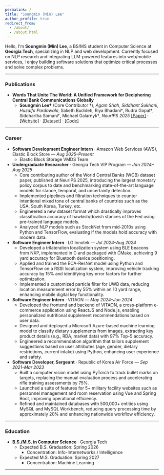 ```yaml
---
permalink: /
title: "Soungmin (Min) Lee"
author_profile: true
redirect_from:
  - /about/
  - /about.html
---
```


Hello, I'm **Soungmin (Min) Lee**, a BS/MS student in Computer Science at **Georgia Tech**, specializing in NLP and web development.
Currently focused on NLP research and integrating LLM-powered features into web/mobile services, I enjoy building software solutions that optimize critical processes and solve complex problems.

---

### Publications

- **Words That Unite The World: A Unified Framework for Deciphering Central Bank Communications Globally**
  - **Soungmin Lee†** (Core Contributor †), *Agam Shah*, *Siddhant Sukhani*, *Huzaifa Pardawala*, Saketh Budideti, Riya Bhadani†, Rudra Gopal†, Siddhartha Somani†, Michael Galarnyk†, *NeurIPS 2025* [[Paper]](https://gcb-web-bb21b.web.app/static/pdf/main.pdf) · [[Website]](https://gcb-web-bb21b.web.app/) · [[Dataset]](https://huggingface.co/collections/gtfintechlab/wcb-678965e38178c63158b45fdf) · [[Code]](https://github.com/gtfintechlab/WorldCentralBanks)

---

### Career

- **Software Development Engineer Intern** · Amazon Web Services (AWS), Elastic Block Store — *Aug 2025–Present*
  - Elastic Block Storage VMDS Team
- **Undergraduate Researcher** · Georgia Tech VIP Program — *Jan 2024–Aug 2025*
  - Core contributing author of the World Central Banks (WCB) dataset paper, published at NeurIPS 2025, introducing the largest monetary policy corpus to date and benchmarking state-of-the-art language models for stance, temporal, and uncertainty detection.
  - Implemented pipelines and filtration techniques to counter intentional mixed tone of central banks of countries such as the USA, South Korea, Turkey, etc.
  - Engineered a new dataset format which drastically improves classification accuracy of hawkish/dovish stances of the Fed using pre-trained language models.
  - Analyzed NLP models such as StockNet from mid-2010s using Python and TensorFlow, evaluating if the models hold accuracy with modern data.
- **Software Engineer Intern** · LG Innotek — *Jul 2024–Aug 2024*
  - Developed a trilateration localization system using BLE beacons from NXP, implemented in C and packaged with CMake, achieving 9 yard accuracy for Bluetooth device positioning.
  - Applied and trained the ECA-ResNet model using Python and TensorFlow on a RSSI localization system, improving vehicle tracking accuracy by 15% and identifying key error factors for further optimization.
  - Implemented a customized particle filter for UWB data, reducing location measurement error by 55% within an 10 yard range, enhancing mobile digital key functionality.
- **Software Engineer Intern** · VITAON — *May 2024–Jun 2024*
  - Developed the frontend and backend of VITAON, a cross-platform e-commerce application using ReactJS and Node.js, enabling personalized nutritional supplement recommendations based on user data.
  - Designed and deployed a Microsoft Azure-based machine learning model to classify dietary supplements from images, extracting key product details (e.g., RDA, market data) with 97% Top-5 accuracy.
  - Engineered a recommendation algorithm that tailors supplement suggestions based on user attributes (age, gender, dietary restrictions, current intake) using Python, enhancing user experience and safety.
- **Software Developer, Sergeant** · Republic of Korea Air Force — *Sep 2021–Mar 2023*
  - Built a computer vision model using PyTorch to track bullet marks on targets, replacing the manual evaluation process and accelerating rifle training assessments by 75%.
  - Launched a suite of features for 5+ military facility websites such as personnel management and room reservation using Vue and Spring Boot, improving operational efficiency.
  - Refined and maintained databases with 500,000+ entities using MySQL and MySQL Workbench, reducing query processing time by approximately 20% and enhancing nationwide workflow efficiency.

---

### Education

- **B.S./M.S. in Computer Science** · Georgia Tech
  - Expected B.S. Graduation: Spring 2026
    - Concentration: Info-Internetworks / Intelligence
  - Expected M.S. Graduation: Spring 2027
    - Concentration: Machine Learning

---
